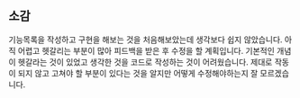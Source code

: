 ## 소감
기능목록을 작성하고 구현을 해보는 것을 처음해보았는데 생각보다 쉽지 않았습니다.
아직 어렵고 헷갈리는 부분이 많아 피드백을 받은 후 수정을 할 계획입니다.
기본적인 개념이 헷갈라는 것이 있었고 생각한 것을 코드로 작성하는 것이 어려웠습니다.
제대로 작동이 되지 않고 고쳐야 할 부분이 있다는 것을 알지만 어떻게 수정해야하는지 잘 모르겠습니다. 
